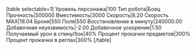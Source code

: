 [table selectable=1]
Уровень персонажа|100
Тип робота|Боец
Прочность|500000
Вместимость|3000
Скорость|8.20
Скорость MAX|18.04
Броня|550
Поля|550
Восстановление в минуту|240000.00
Добавочная неуязвимость|-2.00
Добавочное ускорение|1.50
Получаемый урон в спину/бок|40%
Процент прокачки предметов|300%
Процент прокачки в реглах|300%
[/table]
